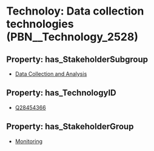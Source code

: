 # Technoloy: __Data collection technologies__ (PBN__Technology_2528)

## Property: has_StakeholderSubgroup

* [Data Collection and Analysis](PBN__TechSubgroup_162)

## Property: has_TechnologyID

* [Q28454366](Q28454366)

## Property: has_StakeholderGroup

* [Monitoring](PBN__TechGroup_8)

